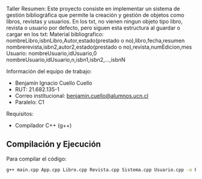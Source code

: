Taller
Resumen:
Este proyecto consiste en implementar un sistema de gestión bibliográfica que permite la creación y gestión de objetos como libros, revistas y usuarios.
En los txt, no vienen ningun objeto tipo libro, revista o usuario por defecto, pero siguen esta estructura al guardar o cargar en los txt:
Material bibliografico:
nombreLibro,isbnLibro,Autor,estado(prestado o no),libro,fecha,resumen
nombrerevista,isbn2,autor2,estado(prestado o no),revista,numEdicion,mes
Usuario:
nombreUsuario,idUsuario,0
nombreUsuario,idUsuario,n,isbn1,isbn2,...,isbnN

Información del equipo de trabajo:
  - Benjamín Ignacio Cuello Cuello
  - RUT: 21.682.135-1
  - Correo institucional: benjamin.cuello@alumnos.ucn.cl
  - Paralelo: C1

Requisitos:

- Compilador C++ (g++)

## Compilación y Ejecución

Para compilar el código:
```bash
g++ main.cpp App.cpp Libro.cpp Revista.cpp Sistema.cpp Usuario.cpp -o PROYECTOS_UCN_C__.exe
